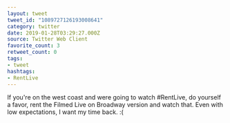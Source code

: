 ```yaml
---
layout: tweet
tweet_id: "1089727126193008641"
category: twitter
date: 2019-01-28T03:29:27.000Z
source: Twitter Web Client
favorite_count: 3
retweet_count: 0
tags:
- tweet
hashtags:
- RentLive
---
```


If you're on the west coast and were going to watch #RentLive, do yourself a favor, rent the Filmed Live on Broadway version and watch that. Even with low expectations, I want my time back. :(

